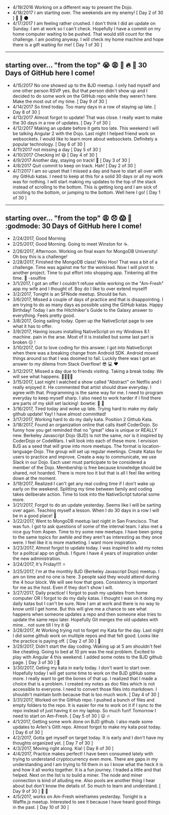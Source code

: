 - 4/19/2016 Working on a different way to present the Dojo.
- 4/18/2017 I am starting over. The weekends are my enemy! [ Day 2 of 30 ] :bow: :japanese_ogre: :new_moon:
- 4/17/2017 I am feeling rather crushed. I don't think I did an update on Sunday. I am at work so I can't check. Hopefully I have a commit on my home computer waiting to be pushed. That would still count for the challenge. I am posting anyway. I will check my home machine and hope there is a gift waiting for me! [ Day 1 of 30  ]

---
starting over... "from the top" :sob: :weary: :heartbeat: :fire: :runner:
30 Days of GitHub here I come!
---

- 4/15/2017 No one showed up to the BJD meetup. I only had myself and one other person RSVP yes. But that person didn't show up and I decided to do some work on the GitHub repo while they weren't here. Make the most out of my time. [ Day 9 of 30 ]
- 4/14/2017 So tired today. Too many days in a row of staying up late. [ Day 8 of 30 ]
- 4/13/2017 Almost forgot to update! That was close. I really want to make the 30 days in a row of updates. [ Day 7 of 30 ]
- 4/12/2017 Making an update before it gets too late. This weekend I will be talking Angular 2 with the Dojo. Last night I helped friend work on websockets. I would like to learn more about websockets. Definitely a popular technology. [ Day 6 of 30 ]
- 4/11/2017 not missing a day [ Day 5 of 30 ]
- 4/10/2017 Checking in! :smiley: [ Day 4 of 30 ]
- 4/9/2017 Another day, staying on track! :muscle: [ Day 3 of 30 ]
- 4/8/2017 Quit commit to keep on track. Hah! [ Day 2 of 30 ]
- 4/7/2017 I am so upset that I missed a day and have to start all over with my GitHub katas. I need to keep at this for a solid 30 days or all my work was for nothing. I will start making my updates to the top of the stack instead of scrolling to the bottom. This is getting long and I am sick of scrolling to the bottom, or jumping to the bottom. Well here I go! [ Day 1 of 30 ]

---
starting over... "from the top" :weary:  :disappointed:  :scream:  :fu:  :godmode: 30 Days of GitHub here I come!
---
- 2/24/2017, Good Morning
- 2/25/2017, Good Morning. Going to meet Winston for :coffee:.
- 2/26/2017, Afternoon. Working on final exam for MongoDB University! Oh boy this is a challenge!
- 2/28/2017, Finished the MongoDB class! Woo Hoo! That was a bit of a challenge. Time was against me for the workload. Now I will pivot to another project. Time to put effort into shopping app. Tinkering all the time. :honeybee: -soulfire
- 3/1/2017, I got an offer I couldn't refuse while working on the "Am-Fresh" app my wife and I thought of. Boy do I like to over extend myself! 
- 3/2/2017, Tonight is an SFNode meetup. Should be fun.
- 3/6/2017, Missed a couple of days of practice and that is disappointing. I am trying to do as many days as possible using the GitHub katas. Happy Birthday! Today I am the Hitchhiker's Guide to the Galaxy answer to everything. Feels pretty good.
- 3/8/2017, Going sailing today. Open up the NativeScript page to see what it has to offer.
- 3/9/2017, Having issues installing NativeScript on my Windows 8.1 machine. pain in the arse. Most of it is installed but some last part is broken :confounded: !
- 3/10/2017, Got to love coding for this answer. I got into NativeScript when there was a breaking change from Android SDK. Android moved things around so that I was doomed to fail. Luckily there was I got an answer to my dilema from Stack Overflow! :sunglasses: :computer: :heart:
- 3/12/2017, Missed a day due to friends visiting. Taking a break today. We will see what happens. :hatching_chick::hatching_chick::hatching_chick::hatching_chick:
- 3/15/2017, Last night I watched a show called "Abstract" on Netflix and I really enjoyed it. He commented that artist should draw everyday. I agree with that. Programming is the same way for me. I need to program everyday to keep myself sharp. I also need to work harder if I find there are parts of my skill set lacking! :bowtie: :muscle: :checkered_flag:
- 3/16/2017, Tired today and woke up late. Trying hard to make my daily github update! Yay! I have almost committed! 
- 3/17/2017, Working hard to do my daily kata. Position 2 Github Kata.
- 3/18/2017, Found an organization online that calls itself CoderDojo. So funny how you get reminded that no "great" idea is unique or REALLY new. Berkeley Javascript Dojo (BJD) is not the same, nor is it inspired by CoderDojo or CodeWars. I will look into each of these more. I envision BJS as a seed that will grow into more meetups. The format is location-language-Dojo. The group will set up regular meetings. Create Katas for users to practice and improve. Create a way to communicate, we use Slack in our Dojo. Each user must participate to be considered a member of the Dojo. Membership is free because knowledge should be shared, not hoarded. There is more too it but that is all I feel like writing down at the moment.
- 3/19/2017, Realized I can't get any real coding time if I don't wake up early on the weekend. Splitting my time between family and coding takes deliberate action. Time to look into the NativeScript tutorial some more.
- 3/21/2017, Forgot to do an update yesterday. Seems like I will be sarting over again. Teaching myself a lesson. When I do 30 days in a row I will be in a good place! :muscle:
- 3/22/2017, Went to MongoDB meetup last night in San Francisco. That was fun. I got to ask questions of some of the internal team. I also met a nice guy from Aspen. Time to try some new meetups. I have been going to the same topics for awhile and they aren't as interesting as they once were. I feel like it is more marketing. I want more inspiration.
- 3/23/2017, Almost forgot to update today. I was inspired to add my notes for a politcal app on github. I figure I have 4 years of inspiration under the new administration. 
- 3/24/2017, It's Friday!!!! :star:
- 3/25/2017, I'm at the monthly BJD (Berkeley Javascript Dojo) meetup. I am on time and no one is here. 3 people said they would attend during the 4 hour block. We will see how that goes. Consistency is important for me as the host. Even if they don't show I will.
- 3/27/2017, Daily practice! I forgot to push my updates from home computer OR I forgot to do my daily katas. I thought I was on it doing my daily katas but I can't be sure. Now I am at work and there is no way to know until I get home. But this will give me a chance to see what happens when someone updates a repo and then someone else tries to update the same repo later. Hopefully Git merges the old updates with mine... not sure till I try it :smiley:
- 3/28/2017, At Working trying not to forget my Kata for the day. Last night I did some github work on multiple repos and that felt good. Looks like the practice is paying off. [ Day 2 of 30 ] :high_brightness:
- 3/29/2017, Didn't start the day coding. Waking up at 5 am shouldn't feel like cheating. Going to bed at 10 pm was the real problem. Excited to play with Angular 4 this weekend. I added some notes to the BJD github page. [ Day 3 of 30 ] :muscle:
- 3/30/2017, Geting my kata in early today. I don't want to start over. Hopefully today I will get some time to work on the BJD gitHub some more. I really want to get the bones of that up. I realized that I made a choice that is a problem. I created my notes as doc files which is not accessible to everyone. I need to convert those files into markdown. I shouldn't maintain both because that is too much work. [ Day 4 of 30 ]
- 3/31/2017, Worked on the GitHub repo. I pushed a bunch of files and empty folders to the repo. It is easier for me to work on it if I sync to the repo instead of just having it on my laptop. So much fun!! Tomorrow I need to start on Am-Fresh. [ Day 5 of 30 ] :stuck_out_tongue: :fire:
- 4/1/2017, Getting some work done on BJD github. I also made some updates to Arlen's GitIt repo. Almost forgot to make my kata post today. [ Day 6 of 30 ]
- 4/2/2017, Gotta get myself on target today. It is early and I don't have my thoughts organized yet. [ Day 7 of 30 ]
- 4/3/2017, Moving right along. Kia! [ Day 8 of 30 ]
- 4/4/2017, Practice makes perfect! I have been consumed lately with trying to understand cryptocurrency even more. There are gaps in my understanding and I am trying to fill them in so I know what the heck it is and how it all works together. It is a fun journey. I traded a little and that helped. Next on the list is to build a miner. The node and miner connection is kind of alluding me. Also pools are another thing I hear about but don't know the details of. So much to learn and understand. [ Day 9 of 30 ] :star2: :dizzy:
- 4/5/2017, works on Am-Fresh wireframes yesterday. Tonight is a Waffle.js meetup. Interested to see it because I have heard good things in the past. [ Day 10 of 30 ]